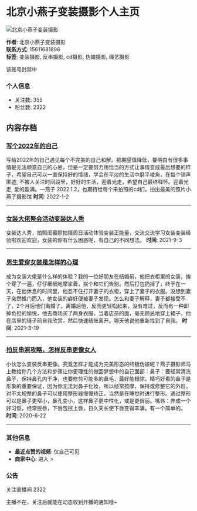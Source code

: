 # 北京小燕子变装摄影个人主页

![北京小燕子变装摄影](//i1.hdslb.com/bfs/face/d3f45cc6debd9af392ee76d9ad8537df8b50a178.jpg@240w_240h_1c_1s_!web-avatar-space-header.avif)

**作者**: 北京小燕子变装摄影  
**联系方式**: 15611681896  
**标签**: 变装摄影, 反串摄影, cd摄影, 伪娘摄影, 绳艺摄影

该账号封禁中

### 个人信息
- 关注数: 355
- 粉丝数: 2322

## 内容存档

### [写个2022年的自己](//www.bilibili.com/read/cv14675170)
写给2022年的自己遇见每个不完美的自己和解。把期望值降低，要明白有很多事情是无法顺意自己的心思，但是一定要努力用恰当的方式让事情变成最后想要的样子，希望自己可以一直保持好的情绪，学会在平淡的生活中磨平棱角，在每个销声匿迹, 不被人关注时间段里，好好的生活，迎着光走，希望自己最终释怀。迎着光走, 爱的盈满。—燕子 2022.1.2，也期待给每个来拍照的cd们，拍出最美的照片小燕子摄影馆
**时间**: 2022-1-2

---

### [女装大佬聚会活动变装达人秀](//www.bilibili.com/read/cv13011469)
变装达人秀，拍照闺蜜照拍摄周日活动体验变装正能量，交流交流学习女装变装经验啦欢迎欢迎，女装的你有什么困惑呢，有自己的不同想法。
**时间**: 2021-9-3

---

### [男生爱穿女装是怎样的心理](//www.bilibili.com/read/cv10371693)
成为女装大佬是什么样的体验？我的一位好朋友在结婚前，他把衣柜里的女装，挨个穿了一遍，仔仔细细地摩挲着，挨个和它们告别。然后打包扔掉了，终于在一天，在他休息的时间里，他忍不住打开妻子的衣柜，穿上了妻子的衣服。没想到妻子突然推门而入，他女装的癖好便被妻子发现。怎么和妻子解释，妻子都接受不了，2个月后他们离婚了。离婚后他，反而更轻松起来，没有难过，反而有一种卸掉负担的愉悦，他去商场买了两身衣服，当着店员的面，毫无顾忌地穿上裙子，他在店里的镜子前自我欣赏，然后快速结账离开。哪天他说他重新找到了自我。
**时间**: 2021-3-19

---

### [拍反串照攻略，怎样反串更像女人](//www.bilibili.com/read/cv6505439)
小伙怎么变装反串更像。究竟怎样才能成为完美形态的终极伪娘呢？燕子摄影师马上教给你几个方法和步骤让你更理性的做回梦想中的自己面部：鼻子：要经常清洗鼻子，保持鼻孔内干净，也要修剪可能多的鼻毛，最好能根除。精巧好看的鼻子是形象的重要保证，因为你无法对鼻子化妆，所以经常按摩，保持或修整它的外形，对不太规整的鼻子可以使用整形器慢慢矫正，当然是在睡觉时进行整形。通过整形可以是鼻子更窄小，鼻孔变小，这样鼻子更中性化，或是更俏丽。嘴唇：养成一个好习惯，经常抿唇，下唇包抿上唇，日久天长使下唇变得丰满，有一个简单的。
**时间**: 2020-6-22

---

### 其他信息
- **最近点赞的视频**: 仅自己可见
- **商家中心**: 进入 >

### 公告
关注直播间 2322

主播不在，关注后就能在动态收到开播的通知哦~